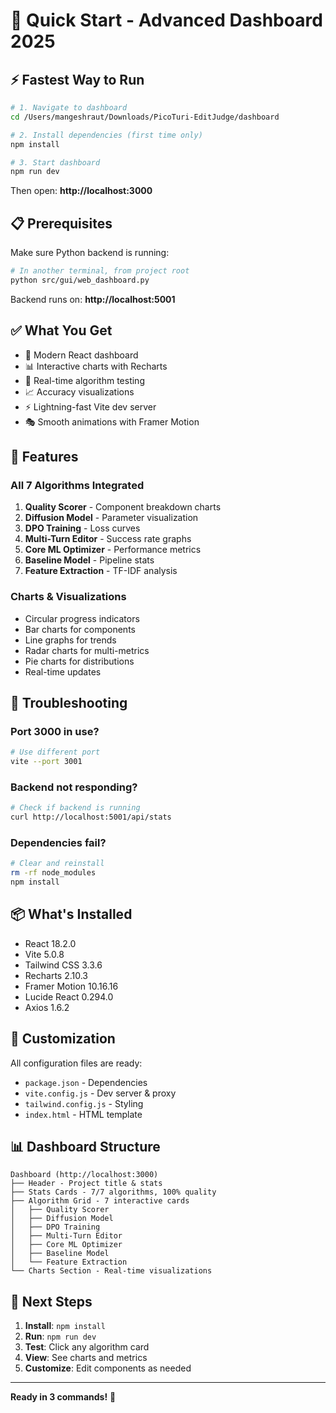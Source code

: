 # 🚀 Quick Start - Advanced Dashboard 2025

## ⚡ Fastest Way to Run

```bash
# 1. Navigate to dashboard
cd /Users/mangeshraut/Downloads/PicoTuri-EditJudge/dashboard

# 2. Install dependencies (first time only)
npm install

# 3. Start dashboard
npm run dev
```

Then open: **http://localhost:3000**

## 📋 Prerequisites

Make sure Python backend is running:

```bash
# In another terminal, from project root
python src/gui/web_dashboard.py
```

Backend runs on: **http://localhost:5001**

## ✅ What You Get

- 🎨 Modern React dashboard
- 📊 Interactive charts with Recharts
- 🔄 Real-time algorithm testing
- 📈 Accuracy visualizations
- ⚡ Lightning-fast Vite dev server
- 🎭 Smooth animations with Framer Motion

## 🎯 Features

### All 7 Algorithms Integrated
1. **Quality Scorer** - Component breakdown charts
2. **Diffusion Model** - Parameter visualization
3. **DPO Training** - Loss curves
4. **Multi-Turn Editor** - Success rate graphs
5. **Core ML Optimizer** - Performance metrics
6. **Baseline Model** - Pipeline stats
7. **Feature Extraction** - TF-IDF analysis

### Charts & Visualizations
- Circular progress indicators
- Bar charts for components
- Line graphs for trends
- Radar charts for multi-metrics
- Pie charts for distributions
- Real-time updates

## 🔧 Troubleshooting

### Port 3000 in use?
```bash
# Use different port
vite --port 3001
```

### Backend not responding?
```bash
# Check if backend is running
curl http://localhost:5001/api/stats
```

### Dependencies fail?
```bash
# Clear and reinstall
rm -rf node_modules
npm install
```

## 📦 What's Installed

- React 18.2.0
- Vite 5.0.8
- Tailwind CSS 3.3.6
- Recharts 2.10.3
- Framer Motion 10.16.16
- Lucide React 0.294.0
- Axios 1.6.2

## 🎨 Customization

All configuration files are ready:
- `package.json` - Dependencies
- `vite.config.js` - Dev server & proxy
- `tailwind.config.js` - Styling
- `index.html` - HTML template

## 📊 Dashboard Structure

```
Dashboard (http://localhost:3000)
├── Header - Project title & stats
├── Stats Cards - 7/7 algorithms, 100% quality
├── Algorithm Grid - 7 interactive cards
│   ├── Quality Scorer
│   ├── Diffusion Model
│   ├── DPO Training
│   ├── Multi-Turn Editor
│   ├── Core ML Optimizer
│   ├── Baseline Model
│   └── Feature Extraction
└── Charts Section - Real-time visualizations
```

## 🚀 Next Steps

1. **Install**: `npm install`
2. **Run**: `npm run dev`
3. **Test**: Click any algorithm card
4. **View**: See charts and metrics
5. **Customize**: Edit components as needed

---

**Ready in 3 commands!** 🎉
